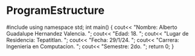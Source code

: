 ﻿# ProgramEstructure
#include <iostream>
using namespace std;
int main() {
    cout<< "Nombre: Alberto Guadalupe Hernandez Valencia. ";
    cout<< "Edad: 18. ";
    cout<< "Lugar de Residencia: Tepatitlan. ";
    cout<< "Fecha: 29/1/24. ";
    cout<< "Carrera: Ingenieria en Computacion. ";
    cout<< "Semestre: 2do. ";
return 0;
}

